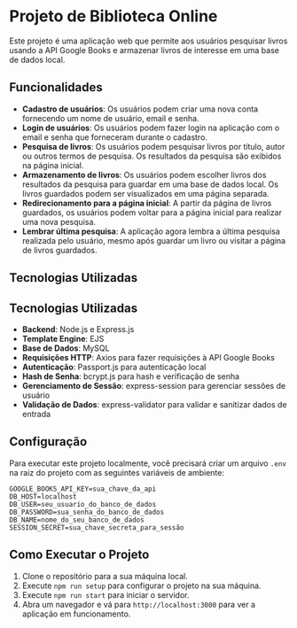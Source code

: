 # Projeto de Biblioteca Online

Este projeto é uma aplicação web que permite aos usuários pesquisar livros usando a API Google Books e armazenar livros de interesse em uma base de dados local.

## Funcionalidades

- **Cadastro de usuários**: Os usuários podem criar uma nova conta fornecendo um nome de usuário, email e senha.
- **Login de usuários**: Os usuários podem fazer login na aplicação com o email e senha que forneceram durante o cadastro.
- **Pesquisa de livros**: Os usuários podem pesquisar livros por título, autor ou outros termos de pesquisa. Os resultados da pesquisa são exibidos na página inicial.
- **Armazenamento de livros**: Os usuários podem escolher livros dos resultados da pesquisa para guardar em uma base de dados local. Os livros guardados podem ser visualizados em uma página separada.
- **Redirecionamento para a página inicial**: A partir da página de livros guardados, os usuários podem voltar para a página inicial para realizar uma nova pesquisa.
- **Lembrar última pesquisa**: A aplicação agora lembra a última pesquisa realizada pelo usuário, mesmo após guardar um livro ou visitar a página de livros guardados.

## Tecnologias Utilizadas

## Tecnologias Utilizadas

- **Backend**: Node.js e Express.js
- **Template Engine**: EJS
- **Base de Dados**: MySQL
- **Requisições HTTP**: Axios para fazer requisições à API Google Books
- **Autenticação**: Passport.js para autenticação local
- **Hash de Senha**: bcrypt.js para hash e verificação de senha
- **Gerenciamento de Sessão**: express-session para gerenciar sessões de usuário
- **Validação de Dados**: express-validator para validar e sanitizar dados de entrada

## Configuração

Para executar este projeto localmente, você precisará criar um arquivo `.env` na raiz do projeto com as seguintes variáveis de ambiente:

```properties
GOOGLE_BOOKS_API_KEY=sua_chave_da_api
DB_HOST=localhost
DB_USER=seu_usuario_do_banco_de_dados
DB_PASSWORD=sua_senha_do_banco_de_dados
DB_NAME=nome_do_seu_banco_de_dados
SESSION_SECRET=sua_chave_secreta_para_sessão
```

## Como Executar o Projeto

1. Clone o repositório para a sua máquina local.
2. Execute `npm run setup` para configurar o projeto na sua máquina.
3. Execute `npm run start` para iniciar o servidor.
4. Abra um navegador e vá para `http://localhost:3000` para ver a aplicação em funcionamento.